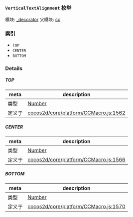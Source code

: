 ### `VerticalTextAlignment` 枚举



模块: [_decorator](../modules/_decorator.md)
父模块: [cc](../modules/cc.md)





### 索引
  - `TOP`
  - `CENTER`
  - `BOTTOM`

### Details


##### TOP

> 

| meta | description |
|------|-------------|
| 类型 | <a href="https://developer.mozilla.org/en/JavaScript/Reference/Global_Objects/Number" class="crosslink external" target="_blank">Number</a> |
| 定义于 | [cocos2d/core/platform/CCMacro.js:1562](https://github.com/cocos-creator/engine/blob/94144e364133d0ac0b7b75fc548bfd85ef398b59/cocos2d/core/platform/CCMacro.js#L1562) |



##### CENTER

> 

| meta | description |
|------|-------------|
| 类型 | <a href="https://developer.mozilla.org/en/JavaScript/Reference/Global_Objects/Number" class="crosslink external" target="_blank">Number</a> |
| 定义于 | [cocos2d/core/platform/CCMacro.js:1566](https://github.com/cocos-creator/engine/blob/94144e364133d0ac0b7b75fc548bfd85ef398b59/cocos2d/core/platform/CCMacro.js#L1566) |



##### BOTTOM

> 

| meta | description |
|------|-------------|
| 类型 | <a href="https://developer.mozilla.org/en/JavaScript/Reference/Global_Objects/Number" class="crosslink external" target="_blank">Number</a> |
| 定义于 | [cocos2d/core/platform/CCMacro.js:1570](https://github.com/cocos-creator/engine/blob/94144e364133d0ac0b7b75fc548bfd85ef398b59/cocos2d/core/platform/CCMacro.js#L1570) |


